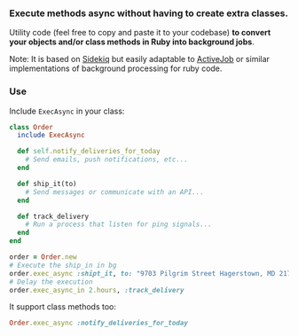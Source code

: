 ### Execute methods async without having to create extra classes.

Utility code (feel free to copy and paste it to your codebase) **to convert your objects and/or class methods in Ruby into background jobs**.

Note: It is based on [Sidekiq](https://github.com/sidekiq/sidekiq) but easily adaptable to [ActiveJob](https://guides.rubyonrails.org/active_job_basics.html) or similar implementations of background processing for ruby code.

### Use

Include `ExecAsync` in your class:

```ruby
class Order
  include ExecAsync

  def self.notify_deliveries_for_today
    # Send emails, push notifications, etc...
  end

  def ship_it(to)
    # Send messages or communicate with an API...
  end

  def track_delivery
    # Run a process that listen for ping signals...
  end
end

order = Order.new
# Execute the ship_in in bg
order.exec_async :shipt_it, to: "9703 Pilgrim Street Hagerstown, MD 21740"
# Delay the execution
order.exec_async_in 2.hours, :track_delivery
```

It support class methods too:

```ruby
Order.exec_async :notify_deliveries_for_today
```
